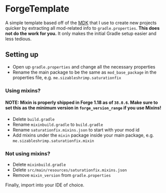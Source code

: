# ForgeTemplate

A simple template based off of the [MDK](https://github.com/MinecraftForge/MinecraftForge/tree/1.17.x/mdk) that I use to create new projects quicker by extracting all mod-related info to `gradle.properties`.
**This does not do the work for you.** It only makes the initial Gradle setup easier and less tedious.

## Setting up
* Open up `gradle.properties` and change all the necessary properties
* Rename the main package to be the same as `mod_base_package` in the properties file, e.g. `me.sizableshrimp.saturationfix`

### Using mixins?
#### NOTE: Mixin is properly shipped in Forge 1.18 as of `38.0.6`. Make sure to set this as the minimum version in `forge_version_range` if you use Mixins!
* Delete `build.gradle`
* Rename `mixinbuild.gradle` to `build.gradle`
* Rename `saturationfix.mixins.json` to start with your mod id
* Add mixins under the `mixin` package inside your main package, e.g. `me.sizableshrimp.saturationfix.mixin`

### Not using mixins?
* Delete `mixinbuild.gradle`
* Delete `src/main/resources/saturationfix.mixins.json`
* Remove `mixin_version` from `gradle.properties`

Finally, import into your IDE of choice.